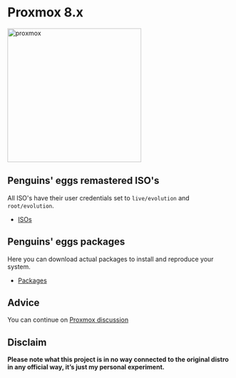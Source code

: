 # Proxmox 8.x
<img src="https://penguins-eggs.net/img/Proxmox-logo-800-white.svg" alt="proxmox" width="300"/>

## Penguins' eggs remastered ISO's
All ISO's have their user credentials set to ```live/evolution``` and ```root/evolution```.

* [ISOs](https://drive.google.com/drive/folders/1cWf2EMe6pUAs97AbNtTGUcOHyxEIlzzK)

## Penguins' eggs packages
Here you can download actual packages to install and reproduce your system.

* [Packages](https://penguins-eggs.net/basket/index.php?p=packages%2Fdebs)

## Advice

You can continue on [Proxmox discussion](https://github.com/pieroproietti/penguins-blog/discussions/47)

## Disclaim
__Please note what this project is in no way connected to the original distro in any official way, it’s just my personal experiment.__

